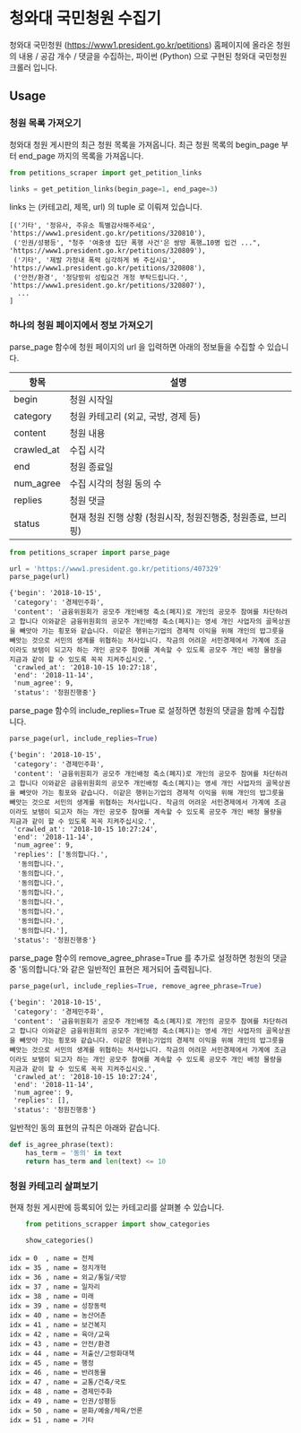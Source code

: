 # 청와대 국민청원 수집기

청와대 국민청원 (https://www1.president.go.kr/petitions) 홈페이지에 올라온 청원의 내용 / 공감 개수 / 댓글을 수집하는, 파이썬 (Python) 으로 구현된 청와대 국민청원 크롤러 입니다. 

## Usage

### 청원 목록 가져오기

청와대 청원 게시판의 최근 청원 목록을 가져옵니다. 최근 청원 목록의 begin_page 부터 end_page 까지의 목록을 가져옵니다.

```python
from petitions_scraper import get_petition_links

links = get_petition_links(begin_page=1, end_page=3)
```

links 는 (카테고리, 제목, url) 의 tuple 로 이뤄져 있습니다.

    [('기타', '정유사, 주유소 특별감사해주세요', 'https://www1.president.go.kr/petitions/320810'),
     ('인권/성평등', "청주 '여중생 집단 폭행 사건'은 쌍방 폭행…10명 입건 ...", 'https://www1.president.go.kr/petitions/320809'),
     ('기타', '제발 가정내 폭력 심각하게 봐 주십시요', 'https://www1.president.go.kr/petitions/320808'),
     ('안전/환경', '정당방위 성립요건 개정 부탁드립니다.', 'https://www1.president.go.kr/petitions/320807'),
      ...
    ]

### 하나의 청원 페이지에서 정보 가져오기

parse_page 함수에 청원 페이지의 url 을 입력하면 아래의 정보들을 수집할 수 있습니다.

| 항목 | 설명 |
| --- | --- |
| begin | 청원 시작일 |
| category | 청원 카테고리 (외교, 국방, 경제 등) |
| content | 청원 내용 |
| crawled_at | 수집 시각 |
| end | 청원 종료일 |
| num_agree | 수집 시각의 청원 동의 수 |
| replies | 청원 댓글 |
| status | 현재 청원 진행 상황 (청원시작, 청원진행중, 청원종료, 브리핑) |

```python
from petitions_scraper import parse_page

url = 'https://www1.president.go.kr/petitions/407329'
parse_page(url)
```

    {'begin': '2018-10-15',
     'category': '경제민주화',
     'content': '금융위원회가 공모주 개인배정 축소(폐지)로 개인의 공모주 참여를 차단하려고 합니다 이와같은 금융위원회의 공모주 개인배정 축소(폐지)는 영세 개인 사업자의 골목상권을 빼앗아 가는 횡포와 같습니다. 이같은 행위는기업의 경제적 이익을 위해 개인의 밥그릇을 빼앗는 것으로 서민의 생계를 위협하는 처사입니다. 작금의 어려운 서민경제에서 가계에 조금이라도 보탬이 되고자 하는 개인 공모주 참여를 계속할 수 있도록 공모주 개인 배정 물량을 지금과 같이 할 수 있도록 꼭꼭 지켜주십시오.',
     'crawled_at': '2018-10-15 10:27:18',
     'end': '2018-11-14',
     'num_agree': 9,
     'status': '청원진행중'}

parse_page 함수의 include_replies=True 로 설정하면 청원의 댓글을 함께 수집합니다.

```python
parse_page(url, include_replies=True)
```

    {'begin': '2018-10-15',
     'category': '경제민주화',
     'content': '금융위원회가 공모주 개인배정 축소(폐지)로 개인의 공모주 참여를 차단하려고 합니다 이와같은 금융위원회의 공모주 개인배정 축소(폐지)는 영세 개인 사업자의 골목상권을 빼앗아 가는 횡포와 같습니다. 이같은 행위는기업의 경제적 이익을 위해 개인의 밥그릇을 빼앗는 것으로 서민의 생계를 위협하는 처사입니다. 작금의 어려운 서민경제에서 가계에 조금이라도 보탬이 되고자 하는 개인 공모주 참여를 계속할 수 있도록 공모주 개인 배정 물량을 지금과 같이 할 수 있도록 꼭꼭 지켜주십시오.',
     'crawled_at': '2018-10-15 10:27:24',
     'end': '2018-11-14',
     'num_agree': 9,
     'replies': ['동의합니다.',
      '동의합니다.',
      '동의합니다.',
      '동의합니다.',
      '동의합니다.',
      '동의합니다.',
      '동의합니다.',
      '동의합니다.',
      '동의합니다.'],
     'status': '청원진행중'}

parse_page 함수의 remove_agree_phrase=True 를 추가로 설정하면 청원의 댓글 중 '동의합니다.'와 같은 일반적인 표현은 제거되어 출력됩니다.

```python
parse_page(url, include_replies=True, remove_agree_phrase=True)
```

    {'begin': '2018-10-15',
     'category': '경제민주화',
     'content': '금융위원회가 공모주 개인배정 축소(폐지)로 개인의 공모주 참여를 차단하려고 합니다 이와같은 금융위원회의 공모주 개인배정 축소(폐지)는 영세 개인 사업자의 골목상권을 빼앗아 가는 횡포와 같습니다. 이같은 행위는기업의 경제적 이익을 위해 개인의 밥그릇을 빼앗는 것으로 서민의 생계를 위협하는 처사입니다. 작금의 어려운 서민경제에서 가계에 조금이라도 보탬이 되고자 하는 개인 공모주 참여를 계속할 수 있도록 공모주 개인 배정 물량을 지금과 같이 할 수 있도록 꼭꼭 지켜주십시오.',
     'crawled_at': '2018-10-15 10:27:24',
     'end': '2018-11-14',
     'num_agree': 9,
     'replies': [],
     'status': '청원진행중'}

일반적인 동의 표현의 규칙은 아래와 같습니다.

```python
def is_agree_phrase(text):
    has_term = '동의' in text
    return has_term and len(text) <= 10
```

### 청원 카테고리 살펴보기

현재 청원 게시판에 등록되어 있는 카테고리를 살펴볼 수 있습니다.

```python
    from petitions_scrapper import show_categories

    show_categories()
```

    idx = 0  , name = 전체
    idx = 35 , name = 정치개혁
    idx = 36 , name = 외교/통일/국방
    idx = 37 , name = 일자리
    idx = 38 , name = 미래
    idx = 39 , name = 성장동력
    idx = 40 , name = 농산어촌
    idx = 41 , name = 보건복지
    idx = 42 , name = 육아/교육
    idx = 43 , name = 안전/환경
    idx = 44 , name = 저출산/고령화대책
    idx = 45 , name = 행정
    idx = 46 , name = 반려동물
    idx = 47 , name = 교통/건축/국토
    idx = 48 , name = 경제민주화
    idx = 49 , name = 인권/성평등
    idx = 50 , name = 문화/예술/체육/언론
    idx = 51 , name = 기타
